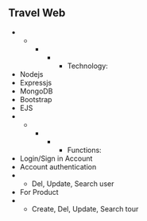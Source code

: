 ## Travel Web
* * * * * Technology:
* Nodejs
* Expressjs
* MongoDB
* Bootstrap
* EJS
* * * * * Functions:
* Login/Sign in Account
* Account authentication
* * Del, Update, Search user
* For Product
* * Create, Del, Update, Search tour 
